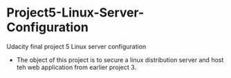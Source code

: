 # Project5-Linux-Server-Configuration
Udacity final project 5 Linux server configuration

- The object of this project is to secure a linux distribution server and host teh web application from earlier project 3.
